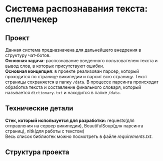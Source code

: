 # Система распознавания текста: спеллчекер

## Проект

Данная система предназначена для дальнейшего внедрения в структуру чат-ботов. <br> 
__Основная задача__: распознавание введенного пользователем текста и вывод слов, в которых присутствуют ошибки. <br>
__Основная концепция__: в проекте реализован парсер, который проходится по странице википедии и парсит всю страницу. 
Текст страницы сохраняется в папку ```/data```. В процессе парсинга происходит обработка текста и составление финального словаря, 
который называется ```dictionary.txt``` и находится в папке ```/data```.

## Технические детали

__Стек, который используется для разработки:__ requests(для отправления на сервер википедии), BeautifulSoup(для парсинга страниц), nltk(для работы с текстом)<br>
Весь список библиотек можно посмотреть в файле _requirements.txt_.

## Структура проекта


